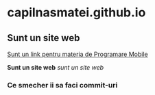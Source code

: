 # capilnasmatei.github.io

## Sunt un site web

[Sunt un link pentru materia de Programare Mobile](https://capilnasmatei.github.io)

**Sunt un site web** _sunt un site web_

### Ce smecher ii sa faci commit-uri ###

